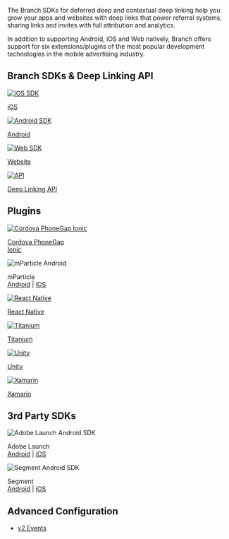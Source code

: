 The Branch SDKs for deferred deep and contextual deep linking help you grow your apps and websites with deep links that power referral systems, sharing links and invites with full attribution and analytics.

In addition to supporting Android, iOS and Web natively, Branch offers support for six extensions/plugins of the most popular development technologies in the mobile advertising industry.

## Branch SDKs & Deep Linking API
<!-- native sdk -->
<div class="nav-wrap flex-wrap">
  <a href="/pages/apps/ios">
    <img src="../../../img/pages/resources/sdk-resources/apple-logo.png" alt="iOS SDK"/>
    <p>iOS</p>
  </a>
  <a href="/pages/apps/android">
  <img src="../../../img/pages/resources/sdk-resources/android-logo.png" alt="Android SDK"/>
  <p>Android</p>
  </a>
  <a href="/pages/web/integrate">
    <img src="../../../img/pages/resources/sdk-resources/website-logo.png" alt="Web SDK"/>
    <p>Website</p>
  </a>
  <a href="/pages/apps/deep-linking-api">
    <img src="../../../img/pages/resources/sdk-resources/api-logo.png" alt="API"/>
    <p>Deep Linking API</p>
  </a>
</div>

## Plugins
<!--/ native sdk -->
<div class="nav-wrap flex-wrap">
  <a href="/pages/apps/cordova-phonegap-ionic">
    <img src="../../../img/pages/resources/sdk-resources/cordova-logo.png" alt="Cordova PhoneGap Ionic" />
    <p>Cordova PhoneGap<br>Ionic</p>
  </a>
  <div>
    <img src="../../../img/pages/resources/sdk-resources/mparticle-logo.png" alt="mParticle Android" />
    <p>mParticle<br/><a href="/pages/apps/mparticle-android">Android</a> | <a href="/pages/apps/mparticle-ios">iOS</a></p>
  </div>
  <a href="/pages/apps/react-native">
    <img src="../../../img/pages/resources/sdk-resources/native-logo.png" alt="React Native" />
    <p>React Native</p>
  </a>
  <a href="/pages/apps/titanium">
    <img src="../../../img/pages/resources/sdk-resources/titanium-logo.png" alt="Titanium" />
    <p>Titanium</p>
  </a>
  <a href="/pages/apps/unity">
    <img src="../../../img/pages/resources/sdk-resources/unity-b-logo.png" alt="Unity" />
    <p>Unity</p>
  </a>
  <a href="/pages/apps/xamarin">
    <img src="../../../img/pages/resources/sdk-resources/xamarin-logo.png" alt="Xamarin" />
    <p>Xamarin</p>
  </a>
</div>

## 3rd Party SDKs
<!-- SDK Integrations -->
<div class="nav-wrap flex-wrap">
  <div>
    <img src="../../../img/pages/resources/sdk-resources/adobe-launch.png" alt="Adobe Launch Android SDK" />
    <p>Adobe Launch<br><a href="/pages/apps/adobe-launch-android">Android</a> | <a href="/pages/apps/adobe-launch-ios">iOS</a></p>
  </div>
  <div>
    <img src="../../../img/pages/resources/sdk-resources/segment-logo.png" alt="Segment Android SDK" />
    <p>Segment<br><a href="/pages/apps/segment-android">Android</a> | <a href="/pages/apps/segment-ios">iOS</a></p>
  </div>
</div>
<!--/ SDK Integrations -->

## Advanced Configuration
- [v2 Events](/pages/apps/v2event/)
